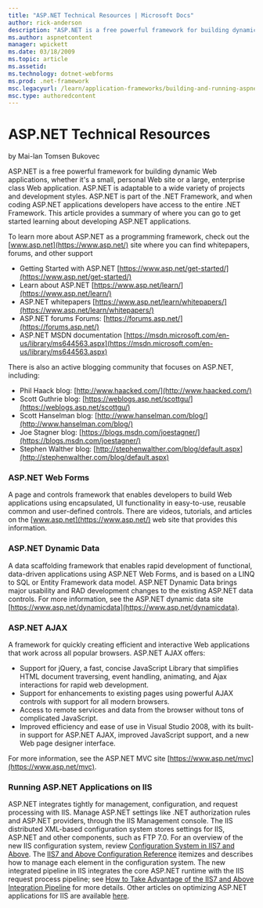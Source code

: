 ```yaml
---
title: "ASP.NET Technical Resources | Microsoft Docs"
author: rick-anderson
description: "ASP.NET is a free powerful framework for building dynamic Web applications, whether it’s a small, personal Web site or a large, enterprise class Web applicat..."
ms.author: aspnetcontent
manager: wpickett
ms.date: 03/18/2009
ms.topic: article
ms.assetid: 
ms.technology: dotnet-webforms
ms.prod: .net-framework
msc.legacyurl: /learn/application-frameworks/building-and-running-aspnet-applications/aspnet-technical-resources
msc.type: authoredcontent
---
```

ASP.NET Technical Resources
====================
by Mai-lan Tomsen Bukovec

ASP.NET is a free powerful framework for building dynamic Web applications, whether it's a small, personal Web site or a large, enterprise class Web application. ASP.NET is adaptable to a wide variety of projects and development styles. ASP.NET is part of the .NET Framework, and when coding ASP.NET applications developers have access to the entire .NET Framework. This article provides a summary of where you can go to get started learning about developing ASP.NET applications.

To learn more about ASP.NET as a programming framework, check out the [www.asp.net](https://www.asp.net/) site where you can find whitepapers, forums, and other support

- Getting Started with ASP.NET [https://www.asp.net/get-started/](https://www.asp.net/get-started/)
- Learn about ASP.NET [https://www.asp.net/learn/](https://www.asp.net/learn/)
- ASP.NET whitepapers [https://www.asp.net/learn/whitepapers/](https://www.asp.net/learn/whitepapers/)
- ASP.NET forums Forums: [https://forums.asp.net/](https://forums.asp.net/)
- ASP.NET MSDN documentation [https://msdn.microsoft.com/en-us/library/ms644563.aspx](https://msdn.microsoft.com/en-us/library/ms644563.aspx)

There is also an active blogging community that focuses on ASP.NET, including:

- Phil Haack blog: [http://www.haacked.com/](http://www.haacked.com/)
- Scott Guthrie blog: [https://weblogs.asp.net/scottgu/](https://weblogs.asp.net/scottgu/)
- Scott Hanselman blog: [http://www.hanselman.com/blog/](http://www.hanselman.com/blog/)
- Joe Stagner blog: [https://blogs.msdn.com/joestagner/](https://blogs.msdn.com/joestagner/)
- Stephen Walther blog: [http://stephenwalther.com/blog/default.aspx](http://stephenwalther.com/blog/default.aspx)

### ASP.NET Web Forms

A page and controls framework that enables developers to build Web applications using encapsulated, UI functionality in easy-to-use, reusable common and user-defined controls. There are videos, tutorials, and articles on the [www.asp.net](https://www.asp.net/) web site that provides this information.

### ASP.NET Dynamic Data

A data scaffolding framework that enables rapid development of functional, data-driven applications using ASP.NET Web Forms, and is based on a LINQ to SQL or Entity Framework data model. ASP.NET Dynamic Data brings major usability and RAD development changes to the existing ASP.NET data controls. For more information, see the ASP.NET dynamic data site [https://www.asp.net/dynamicdata](https://www.asp.net/dynamicdata).

### ASP.NET AJAX

A framework for quickly creating efficient and interactive Web applications that work across all popular browsers. ASP.NET AJAX offers:

- Support for jQuery, a fast, concise JavaScript Library that simplifies HTML document traversing, event handling, animating, and Ajax interactions for rapid web development.
- Support for enhancements to existing pages using powerful AJAX controls with support for all modern browsers.
- Access to remote services and data from the browser without tons of complicated JavaScript.
- Improved efficiency and ease of use in Visual Studio 2008, with its built-in support for ASP.NET AJAX, improved JavaScript support, and a new Web page designer interface.

For more information, see the ASP.NET MVC site [https://www.asp.net/mvc](https://www.asp.net/mvc).

### Running ASP.NET Applications on IIS

ASP.NET integrates tightly for management, configuration, and request processing with IIS. Manage ASP.NET settings like .NET authorization rules and ASP.NET providers, through the IIS Management console. The IIS distributed XML-based configuration system stores settings for IIS, ASP.NET and other components, such as FTP 7.0. For an overview of the new IIS configuration system, review [Configuration System in IIS7 and Above](../../get-started/planning-your-iis-architecture/the-configuration-system-in-iis-7.md). The [IIS7 and Above Configuration Reference](https://www.iis.net/configreference) itemizes and describes how to manage each element in the configuration system. The new integrated pipeline in IIS integrates the core ASP.NET runtime with the IIS request process pipeline; see [How to Take Advantage of the IIS7 and Above Integration Pipeline](how-to-take-advantage-of-the-iis-integrated-pipeline.md) for more details. Other articles on optimizing ASP.NET applications for IIS are available [here](index.md).